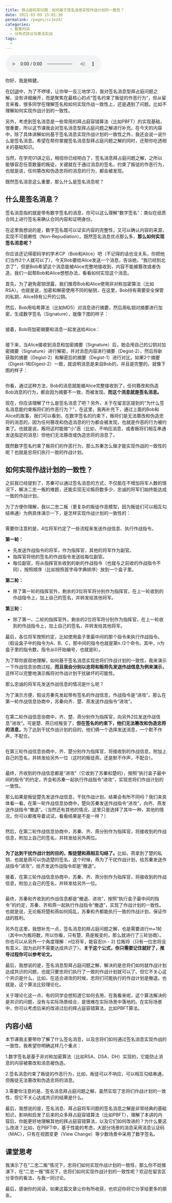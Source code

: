 ```yaml
---
title: 拜占庭将军问题：如何基于签名消息实现作战计划的一致性？
date: 2022-03-09 15:01:30
permalink: /pages/cc1e24/
categories:
  - 极客时间
  - 分布式协议与算法实战
tags:
  - 
---
```

<audio title="加餐.拜占庭将军问题：如何基于签名消息实现作战计划的一致性？" src="https://static001.geekbang.org/resource/audio/33/00/33d67684c3c705efb685afbb1f600c00.mp3" controls="controls"></audio> 
<p>你好，我是韩健。</p><p>在<a href="https://time.geekbang.org/column/article/195662">01讲</a>中，为了不啰嗦，让你举一反三地学习，我对签名消息型拜占庭问题之解，没有详细展开，而是聚焦在最核心的点“签名约束了叛徒的作恶行为”，但从留言来看，很多同学在理解签名和如何实现作战一致性上，还是遇到了问题。比如不理解如何实现作战计划的一致性。</p><p>另外，考虑到签名消息是一些常用的拜占庭容错算法（比如PBFT）的实现基础，很重要，所以这节课我会对签名消息型拜占庭问题之解进行补充。在今天的内容中，除了具体讲解如何基于签名消息实现作战计划的一致性之外，我还会说一说什么是签名消息。希望在帮你掌握签名消息型拜占庭问题之解的同时，还帮你吃透相关的基础知识。</p><p>当然，在学完01讲之后，相信你已经明白了，签名消息拜占庭问题之解，之所以能够容忍任意数量的叛徒，关键就在于通过消息的签名，约束了叛徒的作恶行为，也就是说，任何篡改和伪造忠将的消息的行为，都会被发现。</p><p>既然签名消息这么重要，那么什么是签名消息呢？</p><h2>什么是签名消息？</h2><p>签名消息指的就是带有数字签名的消息，你可以这么理解“数字签名”：类似在纸质合同上进行签名来确认合同内容和证明身份。</p><p>在这里我想说的是，数字签名既可以证实内容的完整性，又可以确认内容的来源，实现不可抵赖性（Non-Repudiation）。既然签名消息优点那么多，<strong>那么如何实现签名消息呢？</strong></p><!-- [[[read_end]]] --><p>你应该还记得密码学的学术CP（Bob和Alice）吧（不记得的话也没关系，你把他们当作2个人就可以了），今天Bob要给Alice发送一个消息，告诉她，“我已经到北京了”，但是Bob希望这个消息能被Alice完整地接收到，内容不能被篡改或者伪造，我们一起帮Bob和Alice想想办法，看看如何实现这个消息。</p><p>首先，为了避免密钥泄露，我们推荐Bob和Alice使用非对称加密算法（比如RSA）。也就是说，加密和解密使用不同的秘钥，在这里，Bob持有需要安全保管的私钥，Alice持有公开的公钥。</p><p>然后，Bob用哈希算法（比如MD5）对消息进行摘要，然后用私钥对摘要进行加密，生成数字签名（Signature），就像下图的样子：</p><p><img src="https://static001.geekbang.org/resource/image/8d/75/8d69065c69944b74d77592a2aa5ea075.jpg" alt="" title="图1"></p><p>接着，Bob将加密摘要和消息一起发送给Alice：</p><p><img src="https://static001.geekbang.org/resource/image/92/e0/924cd677d20a1fa7dca41936fc1e5ee0.jpg" alt="" title="图2"></p><p>接下来，当Alice接收到消息和加密摘要（Signature）后，她会用自己的公钥对加密摘要（Signature）进行解密，并对消息内容进行摘要（Degist-2），然后将新获取的摘要（Degist-2）和解密后的摘要（Degist-1）进行对比，如果2个摘要（Digest-1和Digest-2）一致，就说明消息是来自Bob的，并且是完整的，就像下图的样子：</p><p><img src="https://static001.geekbang.org/resource/image/fe/9d/fe974b9037e9ef4e85c227b5a867d39d.jpg" alt="" title="图3"></p><p>你看，通过这种方法，Bob的消息就能被Alice完整接收到了，任何篡改和伪造Bob消息的行为，都会因为摘要不一致，而被发现。<strong>而这个消息就是签名消息。</strong></p><p>现在，你应该理解了什么是签名消息了吧？另外，关于在留言区提到的“为什么签名消息能约束叛将们的作恶行为？”，在这里，我再补充下，通过上面的Bob和Alice的故事，我们可以看到，在数字签名的约束下，叛将们是无法篡改和伪造忠将的消息的，因为任何篡改和伪造消息的行为都会被发现，也就是作恶的行为被约束了。也就是说，叛将这时能做“小”恶（比如，不响应消息，或者叛将们相互串通发送指定的消息）但他们无法篡改或伪造忠将的消息了。</p><p>既然数字签名约束了叛将们的作恶行为，那么苏秦怎么做才能实现作战的一致性的呢？也就是忠将们执行一致的作战计划。</p><h2>如何实现作战计划的一致性？</h2><p>之前我已经提到了，苏秦可以通过签名消息的方式，不仅能在不增加将军人数的情况下，解决二忠一叛的难题，还能实现无论叛将数多少，忠诚的将军们始终能达成一致的作战计划。</p><p>为了方便你理解，我以二忠二叛（更复杂的叛徒作恶模型，因为叛徒们可以相互勾结串通）为例具体演示一下，是怎样实现作战计划的一致性的：</p><p><img src="https://static001.geekbang.org/resource/image/25/f9/25bdee6e350e7d4f70401c649f40bef9.jpg" alt="" title="图4"></p><p>需要你注意的是，4位将军约定了一些流程来发送作战信息、执行作战指令。</p><p><strong>第一轮：</strong></p><ul>
<li>先发送作战指令的将军，作为指挥官，其他的将军作为副官。</li>
<li>指挥官将他的签名的作战指令发送给每位副官。</li>
<li>每位副官，将从指挥官处收到的新的作战指令（也就与之前收的作战指令不同），按照顺序（比如按照首字母字典排序）放到一个盒子里。</li>
</ul><p><strong>第二轮：</strong></p><ul>
<li>除了第一轮的指挥官外，剩余的3位将军将分别作为指挥官，在上一轮收到的作战指令上，加上自己的签名，并转发给其他将军。</li>
</ul><p><strong>第三轮：</strong></p><ul>
<li>除了第一、二轮的指挥官外，剩余的2位将军将分别作为指挥官，在上一轮收到的作战指令上，加上自己的签名，并转发给其他将军。</li>
</ul><p>最后，各位将军按照约定，比如使用盒子里最中间的那个指令来执行作战指令。（假设盒子中的指令为A、B、C，那中间的指令也就是第n /2个命令。其中，n为盒子里的指令数，指令从0开始编号，也就是B）。</p><p>为了帮你直观地理解，如何基于签名消息实现忠将们作战计划的一致性，我来演示一下作战信息协商过程。<strong>而且我会分别以忠将和叛将先发送作战信息为例来演示，</strong>这样可以完整地演示叛将对作战计划干扰破坏的可能性。</p><p>那么忠诚的将军先发送作战信息的情况是什么呢？</p><p>为了演示方便，假设苏秦先发起带有签名的作战信息，作战指令是“进攻”。那么在第一轮作战信息协商中，苏秦向齐、楚、燕发送作战指令“进攻”。</p><p><img src="https://static001.geekbang.org/resource/image/66/be/66add595b082b18e3a6feaeb4b5e6ebe.jpg" alt="" title="图5"></p><p>在第二轮作战信息协商中，齐、楚、燕分别作为指挥官，向另外2位发送作战信息“进攻”。可是楚、燕已经叛变了，<strong>但在签名的约束下，他们无法篡改和伪造忠将的消息，</strong>为了达到干扰作战计划的目的，他们俩一个选择发送消息，一个默不作声，不配合。</p><p><img src="https://static001.geekbang.org/resource/image/6b/d0/6b5878c8dce6279dabc8db92d666cfd0.jpg" alt="" title="图6"></p><p>在第三轮作战信息协商中，齐、楚分别作为指挥官，将接收到的作战信息，附加上自己的签名，并转发给另外一位（这时的叛徒燕，还是默不作声，不配合）。</p><p><img src="https://static001.geekbang.org/resource/image/35/23/355f1a1453547731c9a1d05090eaa123.jpg" alt="" title="图7"></p><p>最终，齐收到的作战信息都是“进攻”（它收到了苏秦和楚的），按照“执行盒子最中间的指令”的约定，齐会和苏秦一起执行作战指令“进攻”，实现忠将们作战计划的一致性。</p><p>那么如果是叛徒楚先发送作战信息，干扰作战计划，结果会有所不同吗？我们来具体看一看。在第一轮作战信息协商中，楚向苏秦发送作战指令“进攻”，向齐、燕发送作战指令“撤退”。（当然还有其他的情况，这里只是选择了其中一种，其他的情况，你可以都推导着试试，看看结果是不是一样？）</p><p><img src="https://static001.geekbang.org/resource/image/d6/0b/d6e1997399d8e37177a4a1e98e31cb0b.jpg" alt="" title="图8"></p><p>然后，在第二轮作战信息协商中，苏秦、齐、燕分别作为指挥官，将接收到的作战信息，附加上自己的签名，并转发给另外两位。</p><p><img src="https://static001.geekbang.org/resource/image/7e/2c/7e9066308ae3338a53c2e5561d43b22c.jpeg" alt="" title="图9"></p><p><strong>为了达到干扰作战计划的目的，叛徒楚和燕相互勾结了。</strong>比如，燕拿到了楚的私钥，也就是燕可以伪造楚的签名，这个时候，燕为了干扰作战计划，给苏秦发送作战指令“进攻”，给齐发送作战指令却是“撤退”。</p><p>接着，在第三轮作战信息协商中，苏秦、齐、燕分别作为指挥官，将接收到的作战信息，附加上自己的签名，并转发给另外一位。</p><p><img src="https://static001.geekbang.org/resource/image/bd/e3/bd82590e3db9184067d455cf0d3a74e3.jpg" alt="" title="图10"></p><p>最终，苏秦和齐收到的作战信息都是“撤退、进攻”，按照“执行盒子最中间的指令”的约定，苏秦、齐和燕一起执行作战指令“撤退”，实现了作战计划的一致性。也就是说，无论叛将楚和燕如何捣乱，苏秦和齐都能执行一致的作战计划，保证作战的胜利。</p><p>另外在这里，我想补充一点，签名消息的拜占庭问题之解，也是需要进行m+1轮（其中m为叛将数，所以你看，只有楚、燕是叛变的，那么就进行了三轮协商）。你也可以从另外一个角度理解：n位将军，能容忍(n - 2) 位叛将（只有一位忠将没有意义，因为此时不需要达成共识了）。<strong>关于这个公式，你只需要记住就好了，推导过程你可以参考论文。</strong></p><p>最后，我想说的是，签名消息型拜占庭问题之解，解决的是忠将们如何就作战计划达成共识的问题，也就只要忠将们执行了一致的作战计划就可以了。但它不关心这个共识是什么，比如，在适合进攻的时候，忠将们可能执行的作战计划是撤退。也就是，这个算法比较理论化。</p><p>关于理论化这一点，有的同学会想知道它如何去用，在我看来呢，这个算法解决的是共识的问题，没有与实际场景结合，是很难在实际场景中落地的。在实际场景中，你可以考虑后来的改进过后的拜占庭容错算法，比如PBFT算法。</p><h2>内容小结</h2><p>本节课我主要带你了解了什么签名消息，以及忠将们如何通过签名消息实现作战的一致性，我希望你明确这样几个重点：</p><p>1.数字签名是基于非对称加密算法（比如RSA、DSA、DH）实现的，它能防止消息的内容被篡改和消息被伪造。</p><p>2.签名消息约束了叛徒的作恶行为，比如，叛徒可以不响应，可以相互勾结串通，但叛徒无法篡改和伪造忠将的消息。</p><p>3.需要你注意的是，签名消息拜占庭问题之解，虽然实现了忠将们作战计划的一致性，但它不关心达成共识的结果是什么。</p><p>最后，我想说的是，签名消息、拜占庭将军问题的签名消息之解是非常经典的基础知识，影响和启发了后来的众多拜占庭容错算法（比如PBFT），理解了本讲的内容后，你能更好地理解其他的拜占庭容错算法，以及它们如何改进的？为什么要这么改进？比如，在PBFT中，基于性能的考虑，大部分场景的消息采用消息认证码（MAC），只有在视图变更（View Change）等少数场景中采用了数字签名。</p><h2>课堂思考</h2><p>我演示了在“二忠二叛”情况下，忠将们如何实现作战计划的一致性，那么你不妨推演下，在“二忠一叛”情况下，忠将们如何实现作战计划的一致性呢？欢迎在留言区分享你的看法，与我一同讨论。</p><p>最后，感谢你的阅读，如果这篇文章让你有所收获，也欢迎你将它分享给更多的朋友。</p>